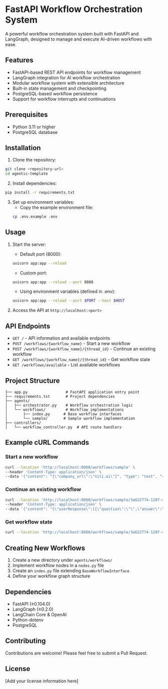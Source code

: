 # FastAPI Workflow Orchestration System

A powerful workflow orchestration system built with FastAPI and LangGraph, designed to manage and execute AI-driven workflows with ease.

## Features

- FastAPI-based REST API endpoints for workflow management
- LangGraph integration for AI workflow orchestration
- Modular workflow system with extensible architecture
- Built-in state management and checkpointing
- PostgreSQL-based workflow persistence
- Support for workflow interrupts and continuations

## Prerequisites

- Python 3.11 or higher
- PostgreSQL database

## Installation

1. Clone the repository:
```bash
git clone <repository-url>
cd agentic-template
```

2. Install dependencies:
```bash
pip install -r requirements.txt
```

3. Set up environment variables:
   - Copy the example environment file:
   ```bash
   cp .env.example .env
   ```

## Usage

1. Start the server:
   - Default port (8000):
   ```bash
   uvicorn app:app --reload
   ```
   - Custom port:
   ```bash
   uvicorn app:app --reload --port 8080
   ```
   - Using environment variables (defined in .env):
   ```bash
   uvicorn app:app --reload --port $PORT --host $HOST
   ```

2. Access the API at `http://localhost:<port>`

## API Endpoints

- `GET /` - API information and available endpoints
- `POST /workflows/{workflow_name}` - Start a new workflow
- `POST /workflows/{workflow_name}/{thread_id}` - Continue an existing workflow
- `GET /workflows/{workflow_name}/{thread_id}` - Get workflow state
- `GET /workflows/available` - List available workflows

## Project Structure

```
├── app.py                 # FastAPI application entry point
├── requirements.txt       # Project dependencies
├── agents/               
│   ├── orchestrator.py    # Workflow orchestration logic
│   └── workflows/         # Workflow implementations
│       ├── index.py      # Base workflow interfaces
│       └── sample/       # Sample workflow implementation
├── controllers/          
│   └── workflow_controller.py  # API route handlers
```

## Example cURL Commands

### Start a new workflow
```bash
curl --location 'http://localhost:8080/workflows/sample' \
--header 'Content-Type: application/json' \
--data '{"content": "{\"company_url\":\"niti.ai\"}", "type": "text", "role": "user"}'
```

### Continue an existing workflow
```bash
curl --location 'http://localhost:8080/workflows/sample/3a622774-128f-4f32-aa55-15f62d9a0c56' \
--header 'Content-Type: application/json' \
--data '{"content": "{\"userResponse\":[{\"question\":\"\",\"answer\":\"\"}]}", "type": "text", "role": "user"}'
```

### Get workflow state
```bash
curl --location 'http://localhost:8080/workflows/sample/3a622774-128f-4f32-aa55-15f62d9a0c56' \
```




## Creating New Workflows

1. Create a new directory under `agents/workflows/`
2. Implement workflow nodes in a `nodes.py` file
3. Create an `index.py` file extending `BaseWorkflowInterface`
4. Define your workflow graph structure

## Dependencies

- FastAPI (≥0.104.0)
- LangGraph (≥0.2.0)
- LangChain Core & OpenAI
- Python-dotenv
- PostgreSQL

## Contributing

Contributions are welcome! Please feel free to submit a Pull Request.

## License

[Add your license information here]
